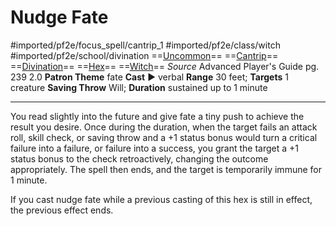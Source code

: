 # Nudge Fate
#imported/pf2e/focus_spell/cantrip_1 #imported/pf2e/class/witch #imported/pf2e/school/divination 
==[Uncommon](uncommon.md)== ==[Cantrip](cantrip.md)== ==[Divination](divination.md)== ==[Hex](../../../Traits/Hex.md)== ==[Witch](../../../Traits/Witch.md)==
*Source* Advanced Player's Guide pg. 239 2.0
**Patron Theme** fate
**Cast** ► verbal
**Range** 30 feet; **Targets** 1 creature
**Saving Throw** Will; **Duration** sustained up to 1 minute

---
You read slightly into the future and give fate a tiny push to achieve the result you desire. Once during the duration, when the target fails an attack roll, skill check, or saving throw and a +1 status bonus would turn a critical failure into a failure, or failure into a success, you grant the target a +1 status bonus to the check retroactively, changing the outcome appropriately. The spell then ends, and the target is temporarily immune for 1 minute.

If you cast nudge fate while a previous casting of this hex is still in effect, the previous effect ends.